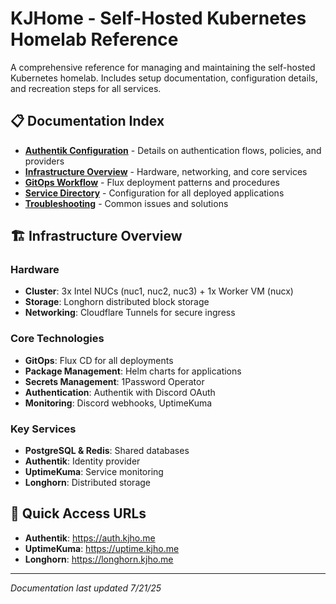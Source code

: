 # KJHome - Self-Hosted Kubernetes Homelab Reference

A comprehensive reference for managing and maintaining the self-hosted Kubernetes homelab. Includes setup documentation, configuration details, and recreation steps for all services.

## 📋 Documentation Index

- [**Authentik Configuration**](Authentik-Configuration) - Details on authentication flows, policies, and providers
- [**Infrastructure Overview**](Infrastructure-Overview) - Hardware, networking, and core services
- [**GitOps Workflow**](GitOps-Workflow) - Flux deployment patterns and procedures
- [**Service Directory**](Service-Directory) - Configuration for all deployed applications
- [**Troubleshooting**](Troubleshooting) - Common issues and solutions

## 🏗️ Infrastructure Overview

### Hardware
- **Cluster**: 3x Intel NUCs (nuc1, nuc2, nuc3) + 1x Worker VM (nucx)
- **Storage**: Longhorn distributed block storage
- **Networking**: Cloudflare Tunnels for secure ingress

### Core Technologies
- **GitOps**: Flux CD for all deployments
- **Package Management**: Helm charts for applications
- **Secrets Management**: 1Password Operator
- **Authentication**: Authentik with Discord OAuth
- **Monitoring**: Discord webhooks, UptimeKuma

### Key Services
- **PostgreSQL & Redis**: Shared databases
- **Authentik**: Identity provider
- **UptimeKuma**: Service monitoring
- **Longhorn**: Distributed storage

## 🔗 Quick Access URLs

- **Authentik**: https://auth.kjho.me
- **UptimeKuma**: https://uptime.kjho.me
- **Longhorn**: https://longhorn.kjho.me

---

*Documentation last updated 7/21/25*
